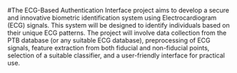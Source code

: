 #The ECG-Based Authentication Interface project aims to develop a secure and innovative biometric identification system using Electrocardiogram (ECG) signals. This system will be designed to identify individuals based on their unique ECG patterns. The project will involve data collection from the PTB database (or any suitable ECG database), preprocessing of ECG signals, feature extraction from both fiducial and non-fiducial points, selection of a suitable classifier, and a user-friendly interface for practical use.
